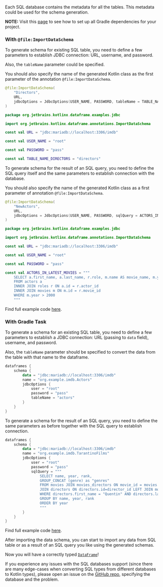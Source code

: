[//]: # (title: Import SQL Metadata as a Schema in Gradle Project)

<!---IMPORT org.jetbrains.kotlinx.dataframe.samples.api.Schemas-->

Each SQL database contains the metadata for all the tables. 
This metadata could be used for the schema generation.

**NOTE:** Visit this [page](readSqlDatabases.md) to see how to set up all Gradle dependencies for your project.

### With `@file:ImportDataSchema`

To generate schema for existing SQL table,
you need to define a few parameters to establish JDBC connection:
URL, username, and password.

Also, the `tableName` parameter could be specified.

You should also specify the name of the generated Kotlin class 
as the first parameter of the annotation `@file:ImportDataSchema`.

```kotlin
@file:ImportDataSchema(
    "Directors",
    URL,
    jdbcOptions = JdbcOptions(USER_NAME, PASSWORD, tableName = TABLE_NAME_DIRECTORS)
)

package org.jetbrains.kotlinx.dataframe.examples.jdbc

import org.jetbrains.kotlinx.dataframe.annotations.ImportDataSchema
```

```kotlin
const val URL = "jdbc:mariadb://localhost:3306/imdb"

const val USER_NAME = "root"

const val PASSWORD = "pass"

const val TABLE_NAME_DIRECTORS = "directors"
```
To generate schema for the result of an SQL query,
you need to define the SQL query itself
and the same parameters to establish connection with the database.

You should also specify the name of the generated Kotlin class
as a first parameter of annotation `@file:ImportDataSchema`.

```kotlin
@file:ImportDataSchema(
    "NewActors",
    URL,
    jdbcOptions = JdbcOptions(USER_NAME, PASSWORD, sqlQuery = ACTORS_IN_LATEST_MOVIES)
)

package org.jetbrains.kotlinx.dataframe.examples.jdbc

import org.jetbrains.kotlinx.dataframe.annotations.ImportDataSchema
```

```kotlin
const val URL = "jdbc:mariadb://localhost:3306/imdb"

const val USER_NAME = "root"

const val PASSWORD = "pass"

const val ACTORS_IN_LATEST_MOVIES = """
    SELECT a.first_name, a.last_name, r.role, m.name AS movie_name, m.year
    FROM actors a
    INNER JOIN roles r ON a.id = r.actor_id
    INNER JOIN movies m ON m.id = r.movie_id
    WHERE m.year > 2000
    """
```

Find full example code [here](https://github.com/zaleslaw/KotlinDataFrame-SQL-Examples/blob/master/src/main/kotlin/Example_2_Import_schema_annotation.kt).

### With Gradle Task 

To generate a schema for an existing SQL table,
you need to define a few parameters to establish a JDBC connection:
URL (passing to `data` field), username, and password.

Also, the `tableName` parameter should be specified to convert the data from the table with that name to the dataframe.

```kotlin
dataframes {
    schema {
        data = "jdbc:mariadb://localhost:3306/imdb"
        name = "org.example.imdb.Actors"
        jdbcOptions {
            user = "root"
            password = "pass" 
            tableName = "actors"
        }
    }
}
```

To generate a schema for the result of an SQL query,
you need to define the same parameters as before together with the SQL query to establish connection.


```kotlin
dataframes {
    schema {
        data = "jdbc:mariadb://localhost:3306/imdb"
        name = "org.example.imdb.TarantinoFilms"
        jdbcOptions {
            user = "root" 
            password = "pass"
            sqlQuery = """
                SELECT name, year, rank,
                GROUP_CONCAT (genre) as "genres"
                FROM movies JOIN movies_directors ON movie_id = movies.id
                JOIN directors ON directors.id=director_id LEFT JOIN movies_genres ON movies.id = movies_genres.movie_id
                WHERE directors.first_name = "Quentin" AND directors.last_name = "Tarantino"
                GROUP BY name, year, rank
                ORDER BY year
                """
        }
    }
}
```

Find full example code [here](https://github.com/zaleslaw/KotlinDataFrame-SQL-Examples/blob/master/src/main/kotlin/Example_3_Import_schema_via_Gradle.kt).

After importing the data schema, you can start to import any data from SQL table or as a result of an SQL query
you like using the generated schemas.

Now you will have a correctly typed [`DataFrame`](DataFrame.md)!

If you experience any issues with the SQL databases support (since there are many edge-cases when converting
SQL types from different databases to Kotlin types), please open an issue on
the [GitHub repo](https://github.com/Kotlin/dataframe/issues), specifying the database and the problem.
